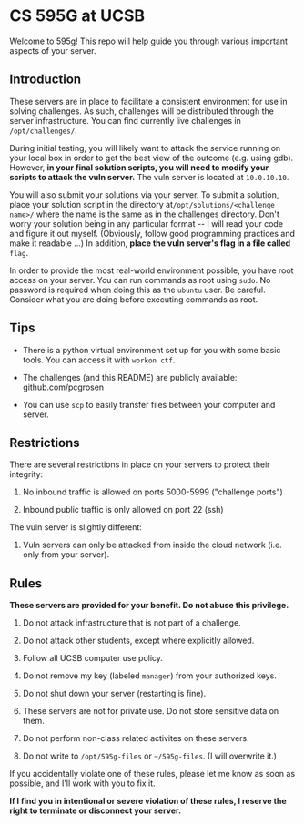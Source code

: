 # CS 595G at UCSB

Welcome to 595g! This repo will help guide you through various important aspects
of your server.

## Introduction

These servers are in place to facilitate a consistent environment for use in
solving challenges. As such, challenges will be distributed through the server
infrastructure. You can find currently live challenges in `/opt/challenges/`.

During initial testing, you will likely want to attack the service running on
your local box in order to get the best view of the outcome (e.g. using gdb).
However, **in your final solution scripts, you will need to modify your scripts
to attack the vuln server.** The vuln server is located at `10.0.10.10`.

You will also submit your solutions via your server. To submit a solution, place
your solution script in the directory at`/opt/solutions/<challenge name>/` where
the name is the same as in the challenges directory. Don't worry your solution
being in any particular format -- I will read your code and figure it out
myself. (Obviously, follow good programming practices and make it readable ...)
In addition, **place the vuln server's flag in a file called** `flag`.

In order to provide the most real-world environment possible, you have root
access on your server. You can run commands as root using `sudo`. No password is
required when doing this as the `ubuntu` user. Be careful. Consider what you are
doing before executing commands as root.

## Tips

* There is a python virtual environment set up for you with some basic tools.
You can access it with `workon ctf`.

* The challenges (and this README) are publicly available: github.com/pcgrosen

* You can use `scp` to easily transfer files between your computer and server.

## Restrictions

There are several restrictions in place on your servers to protect their
integrity:

1. No inbound traffic is allowed on ports 5000-5999 ("challenge ports")

2. Inbound public traffic is only allowed on port 22 (ssh)

The vuln server is slightly different:

1. Vuln servers can only be attacked from inside the cloud network (i.e. only
from your server).

## Rules

**These servers are provided for your benefit. Do not abuse this privilege.**

1. Do not attack infrastructure that is not part of a challenge.

2. Do not attack other students, except where explicitly allowed.

3. Follow all UCSB computer use policy.

4. Do not remove my key (labeled `manager`) from your authorized keys.

5. Do not shut down your server (restarting is fine).

6. These servers are not for private use. Do not store sensitive data on them.

7. Do not perform non-class related activites on these servers.

8. Do not write to `/opt/595g-files` or `~/595g-files`. (I will overwrite it.)

If you accidentally violate one of these rules, please let me know as soon as
possible, and I'll work with you to fix it.

**If I find you in intentional or severe violation of these rules, I reserve the
right to terminate or disconnect your server.**
